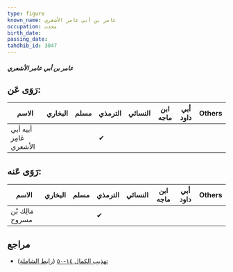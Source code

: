 ```yaml
---
type: figure
known_name: عامر بن أبي عامر الأشعري
occupation: محدث
birth_date:
passing_date:
tahdhib_id: 3047
---
```

##### عامر بن أبي عامر الأشعري

## رَوَى عَن:
| الاسم                   | البخاري | مسلم | الترمذي | النسائي | ابن ماجه | أبي داود | Others |
| ----------------------- | ------- | ---- | ------- | ------- | -------- | -------- | ------ |
| أبيه أبي عَامِر الأشعري |         |      | ✔       |         |          |          |        |
## رَوَى عَنه:
| الاسم            | البخاري | مسلم | الترمذي | النسائي | ابن ماجه | أبي داود | Others |
| ---------------- | ------- | ---- | ------- | ------- | -------- | -------- | ------ |
| مَالِك بْن مسروح |         |      | ✔       |         |          |          |        |
## مراجع
- [تهذيب الكمال ١٤-٥٠](obsidian://open?vault=Tahdhib-al-Kamal&file=Figures/٣٠٤٧-عامر%20بن%20أبي%20عامر%20الأشعري) ([رابط الشاملة](https://shamela.ws/book/3722/6978))